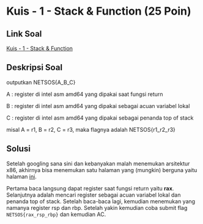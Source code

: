 # Kuis - 1 - Stack & Function (25 Poin)

## Link Soal

[Kuis - 1 - Stack & Function](http://152.118.201.254:8000/challenges#Kuis%20-%201%20-%20Stack%20&%20Function)

## Deskripsi Soal

outputkan NETSOS{A_B_C}

A : register di intel asm amd64 yang dipakai saat fungsi return

B : register di intel asm amd64 yang dipakai sebagai acuan variabel lokal

C : register di intel asm amd64 yang dipakai sebagai penanda top of stack

misal A = r1, B = r2, C = r3, maka flagnya adalah NETSOS{r1_r2_r3}

## Solusi

Setelah googling sana sini dan kebanyakan malah menemukan arsitektur x86, akhirnya bisa menemukan satu halaman yang (mungkin) berguna yaitu halaman [ini](http://6.035.scripts.mit.edu/sp17/x86-64-architecture-guide.html).

Pertama baca langsung dapat register saat fungsi return yaitu **rax**. Selanjutnya adalah mencari register sebagai acuan variabel lokal dan penanda top of stack. Setelah baca-baca lagi, kemudian menemukan yang namanya register rsp dan rbp. Setelah yakin kemudian coba submit flag `NETSOS{rax_rsp_rbp}` dan kemudian AC.
